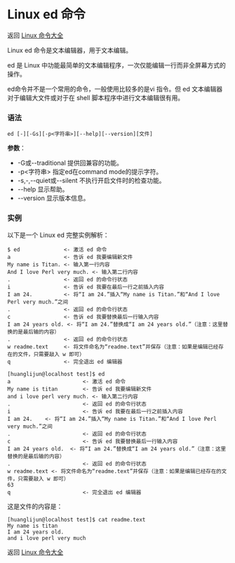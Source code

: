 # Linux ed 命令

返回 [Linux 命令大全](https://ahuang007.github.com/Linux-Command)

Linux ed 命令是文本编辑器，用于文本编辑。

ed 是 Linux 中功能最简单的文本编辑程序，一次仅能编辑一行而非全屏幕方式的操作。

ed命令并不是一个常用的命令，一般使用比较多的是vi 指令。但 ed 文本编辑器对于编辑大文件或对于在 shell 脚本程序中进行文本编辑很有用。

### 语法

```
ed [-][-Gs][-p<字符串>][--help][--version][文件] 
```

**参数**：

- -G或--traditional 提供回兼容的功能。
- -p<字符串> 指定ed在command mode的提示字符。
- -s,-,--quiet或--silent 不执行开启文件时的检查功能。
- --help 显示帮助。
- --version 显示版本信息。

### 实例

以下是一个 Linux ed 完整实例解析：

```
$ ed              <- 激活 ed 命令 
a                 <- 告诉 ed 我要编辑新文件 
My name is Titan. <- 输入第一行内容 
And I love Perl very much. <- 输入第二行内容 
.                 <- 返回 ed 的命令行状态 
i                 <- 告诉 ed 我要在最后一行之前插入内容 
I am 24.          <- 将“I am 24.”插入“My name is Titan.”和“And I love Perl very much.”之间 
.                 <- 返回 ed 的命令行状态 
c                 <- 告诉 ed 我要替换最后一行输入内容 
I am 24 years old. <- 将“I am 24.”替换成“I am 24 years old.”（注意：这里替换的是最后输的内容） 
.                 <- 返回 ed 的命令行状态 
w readme.text     <- 将文件命名为“readme.text”并保存（注意：如果是编辑已经存在的文件，只需要敲入 w 即可） 
q                 <- 完全退出 ed 编辑器 

[huanglijun@localhost test]$ ed
a					 	<- 激活 ed 命令 
My name is titan		<- 告诉 ed 我要编辑新文件 
and i love perl very much. <- 输入第二行内容 
.						<- 返回 ed 的命令行状态 
i						<- 告诉 ed 我要在最后一行之前插入内容 
I am 24.	<- 将“I am 24.”插入“My name is Titan.”和“And I love Perl very much.”之间 
.						<- 返回 ed 的命令行状态 
c						<- 告诉 ed 我要替换最后一行输入内容 
I am 24 years old.	<- 将“I am 24.”替换成“I am 24 years old.”（注意：这里替换的是最后输的内容） 
.						<- 返回 ed 的命令行状态 			
w readme.text <- 将文件命名为“readme.text”并保存（注意：如果是编辑已经存在的文件，只需要敲入 w 即可） 
63
q						<- 完全退出 ed 编辑器 

```

这是文件的内容是：

```
[huanglijun@localhost test]$ cat readme.text 
My name is titan
I am 24 years old.
and i love perl very much
```

返回 [Linux 命令大全](https://ahuang007.github.com/Linux-Command)